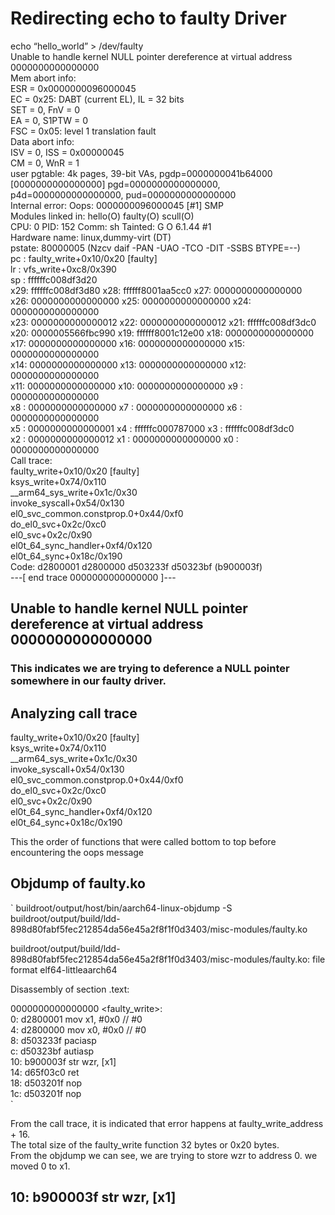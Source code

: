 # Redirecting echo to faulty Driver  

echo “hello_world” > /dev/faulty  
Unable to handle kernel NULL pointer dereference at virtual address 0000000000000000  
Mem abort info:  
  ESR = 0x0000000096000045  
  EC = 0x25: DABT (current EL), IL = 32 bits  
  SET = 0, FnV = 0  
  EA = 0, S1PTW = 0  
  FSC = 0x05: level 1 translation fault  
Data abort info:  
  ISV = 0, ISS = 0x00000045  
  CM = 0, WnR = 1  
user pgtable: 4k pages, 39-bit VAs, pgdp=0000000041b64000  
[0000000000000000] pgd=0000000000000000, p4d=0000000000000000, pud=0000000000000000  
Internal error: Oops: 0000000096000045 [#1] SMP  
Modules linked in: hello(O) faulty(O) scull(O)  
CPU: 0 PID: 152 Comm: sh Tainted: G           O       6.1.44 #1  
Hardware name: linux,dummy-virt (DT)  
pstate: 80000005 (Nzcv daif -PAN -UAO -TCO -DIT -SSBS BTYPE=--)  
pc : faulty_write+0x10/0x20 [faulty]  
lr : vfs_write+0xc8/0x390  
sp : ffffffc008df3d20  
x29: ffffffc008df3d80 x28: ffffff8001aa5cc0 x27: 0000000000000000  
x26: 0000000000000000 x25: 0000000000000000 x24: 0000000000000000  
x23: 0000000000000012 x22: 0000000000000012 x21: ffffffc008df3dc0  
x20: 0000005566fbc990 x19: ffffff8001c12e00 x18: 0000000000000000  
x17: 0000000000000000 x16: 0000000000000000 x15: 0000000000000000  
x14: 0000000000000000 x13: 0000000000000000 x12: 0000000000000000  
x11: 0000000000000000 x10: 0000000000000000 x9 : 0000000000000000  
x8 : 0000000000000000 x7 : 0000000000000000 x6 : 0000000000000000  
x5 : 0000000000000001 x4 : ffffffc000787000 x3 : ffffffc008df3dc0  
x2 : 0000000000000012 x1 : 0000000000000000 x0 : 0000000000000000  
Call trace:  
 faulty_write+0x10/0x20 [faulty]  
 ksys_write+0x74/0x110  
 __arm64_sys_write+0x1c/0x30  
 invoke_syscall+0x54/0x130  
 el0_svc_common.constprop.0+0x44/0xf0  
 do_el0_svc+0x2c/0xc0  
 el0_svc+0x2c/0x90  
 el0t_64_sync_handler+0xf4/0x120  
 el0t_64_sync+0x18c/0x190  
Code: d2800001 d2800000 d503233f d50323bf (b900003f)  
---[ end trace 0000000000000000 ]---  


## Unable to handle kernel NULL pointer dereference at virtual address 0000000000000000  
### This indicates we are trying to deference a NULL pointer somewhere in our faulty driver.  


## Analyzing call trace  

 faulty_write+0x10/0x20 [faulty]  
 ksys_write+0x74/0x110  
 __arm64_sys_write+0x1c/0x30  
 invoke_syscall+0x54/0x130  
 el0_svc_common.constprop.0+0x44/0xf0  
 do_el0_svc+0x2c/0xc0  
 el0_svc+0x2c/0x90  
 el0t_64_sync_handler+0xf4/0x120  
 el0t_64_sync+0x18c/0x190  


This the order of functions that were called bottom to top before encountering the oops message  

## Objdump of faulty.ko  


`
buildroot/output/host/bin/aarch64-linux-objdump -S buildroot/output/build/ldd-898d80fabf5fec212854da56e45a2f8f1f0d3403/misc-modules/faulty.ko  

buildroot/output/build/ldd-898d80fabf5fec212854da56e45a2f8f1f0d3403/misc-modules/faulty.ko:     file format elf64-littleaarch64  


Disassembly of section .text:  

0000000000000000 <faulty_write>:  
   0:	d2800001 	mov	x1, #0x0                   	// #0  
   4:	d2800000 	mov	x0, #0x0                   	// #0  
   8:	d503233f 	paciasp  
   c:	d50323bf 	autiasp  
  10:	b900003f 	str	wzr, [x1]  
  14:	d65f03c0 	ret  
  18:	d503201f 	nop  
  1c:	d503201f 	nop  
`

From the call trace, it is indicated that error happens at faulty_write_address + 16.   
The total size of the faulty_write function 32 bytes or 0x20 bytes.  
From the objdump we can see, we are trying to store wzr to address 0. we moved 0 to x1.  
##   10:	b900003f 	str	wzr, [x1]  
